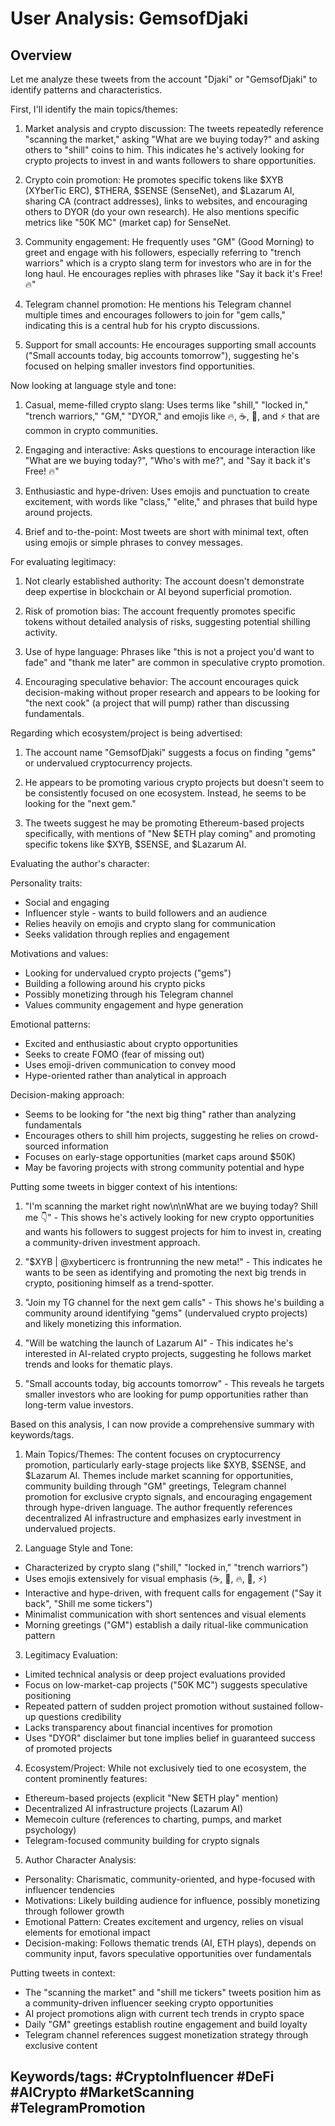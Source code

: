# User Analysis: GemsofDjaki

## Overview

<think>
Let me analyze these tweets from the account "Djaki" or "GemsofDjaki" to identify patterns and characteristics.

First, I'll identify the main topics/themes:

1. Market analysis and crypto discussion: The tweets repeatedly reference "scanning the market," asking "What are we buying today?" and asking others to "shill" coins to him. This indicates he's actively looking for crypto projects to invest in and wants followers to share opportunities.

2. Crypto coin promotion: He promotes specific tokens like $XYB (XYberTic ERC), $THERA, $SENSE (SenseNet), and $Lazarum AI, sharing CA (contract addresses), links to websites, and encouraging others to DYOR (do your own research). He also mentions specific metrics like "50K MC" (market cap) for SenseNet.

3. Community engagement: He frequently uses "GM" (Good Morning) to greet and engage with his followers, especially referring to "trench warriors" which is a crypto slang term for investors who are in for the long haul. He encourages replies with phrases like "Say it back it's Free! 🔥"

4. Telegram channel promotion: He mentions his Telegram channel multiple times and encourages followers to join for "gem calls," indicating this is a central hub for his crypto discussions.

5. Support for small accounts: He encourages supporting small accounts ("Small accounts today, big accounts tomorrow"), suggesting he's focused on helping smaller investors find opportunities.

Now looking at language style and tone:

1. Casual, meme-filled crypto slang: Uses terms like "shill," "locked in," "trench warriors," "GM," "DYOR," and emojis like 🔥, ☕, 👀, and ⚡️ that are common in crypto communities.

2. Engaging and interactive: Asks questions to encourage interaction like "What are we buying today?", "Who's with me?", and "Say it back it's Free! 🔥"

3. Enthusiastic and hype-driven: Uses emojis and punctuation to create excitement, with words like "class," "elite," and phrases that build hype around projects.

4. Brief and to-the-point: Most tweets are short with minimal text, often using emojis or simple phrases to convey messages.

For evaluating legitimacy:

1. Not clearly established authority: The account doesn't demonstrate deep expertise in blockchain or AI beyond superficial promotion.

2. Risk of promotion bias: The account frequently promotes specific tokens without detailed analysis of risks, suggesting potential shilling activity.

3. Use of hype language: Phrases like "this is not a project you'd want to fade" and "thank me later" are common in speculative crypto promotion.

4. Encouraging speculative behavior: The account encourages quick decision-making without proper research and appears to be looking for "the next cook" (a project that will pump) rather than discussing fundamentals.

Regarding which ecosystem/project is being advertised:

1. The account name "GemsofDjaki" suggests a focus on finding "gems" or undervalued cryptocurrency projects.

2. He appears to be promoting various crypto projects but doesn't seem to be consistently focused on one ecosystem. Instead, he seems to be looking for the "next gem."

3. The tweets suggest he may be promoting Ethereum-based projects specifically, with mentions of "New $ETH play coming" and promoting specific tokens like $XYB, $SENSE, and $Lazarum AI.

Evaluating the author's character:

Personality traits:
- Social and engaging
- Influencer style - wants to build followers and an audience
- Relies heavily on emojis and crypto slang for communication
- Seeks validation through replies and engagement

Motivations and values:
- Looking for undervalued crypto projects ("gems")
- Building a following around his crypto picks
- Possibly monetizing through his Telegram channel
- Values community engagement and hype generation

Emotional patterns:
- Excited and enthusiastic about crypto opportunities
- Seeks to create FOMO (fear of missing out)
- Uses emoji-driven communication to convey mood
- Hype-oriented rather than analytical in approach

Decision-making approach:
- Seems to be looking for "the next big thing" rather than analyzing fundamentals
- Encourages others to shill him projects, suggesting he relies on crowd-sourced information
- Focuses on early-stage opportunities (market caps around $50K)
- May be favoring projects with strong community potential and hype

Putting some tweets in bigger context of his intentions:

1. "I'm scanning the market right now\n\nWhat are we buying today? Shill me 👇" - This shows he's actively looking for new crypto opportunities and wants his followers to suggest projects for him to invest in, creating a community-driven investment approach.

2. "$XYB | @xyberticerc is frontrunning the new meta!" - This indicates he wants to be seen as identifying and promoting the next big trends in crypto, positioning himself as a trend-spotter.

3. "Join my TG channel for the next gem calls" - This shows he's building a community around identifying "gems" (undervalued crypto projects) and likely monetizing this information.

4. "Will be watching the launch of Lazarum AI" - This indicates he's interested in AI-related crypto projects, suggesting he follows market trends and looks for thematic plays.

5. "Small accounts today, big accounts tomorrow" - This reveals he targets smaller investors who are looking for pump opportunities rather than long-term value investors.

Based on this analysis, I can now provide a comprehensive summary with keywords/tags.
</think>

1. Main Topics/Themes:
The content focuses on cryptocurrency promotion, particularly early-stage projects like $XYB, $SENSE, and $Lazarum AI. Themes include market scanning for opportunities, community building through "GM" greetings, Telegram channel promotion for exclusive crypto signals, and encouraging engagement through hype-driven language. The author frequently references decentralized AI infrastructure and emphasizes early investment in undervalued projects.

2. Language Style and Tone:
- Characterized by crypto slang ("shill," "locked in," "trench warriors")
- Uses emojis extensively for visual emphasis (☕️, 🔐, 🔥, 👀, ⚡️)
- Interactive and hype-driven, with frequent calls for engagement ("Say it back", "Shill me some tickers")
- Minimalist communication with short sentences and visual elements
- Morning greetings ("GM") establish a daily ritual-like communication pattern

3. Legitimacy Evaluation:
- Limited technical analysis or deep project evaluations provided
- Focus on low-market-cap projects ("50K MC") suggests speculative positioning
- Repeated pattern of sudden project promotion without sustained follow-up questions credibility
- Lacks transparency about financial incentives for promotion
- Uses "DYOR" disclaimer but tone implies belief in guaranteed success of promoted projects

4. Ecosystem/Project:
While not exclusively tied to one ecosystem, the content prominently features:
- Ethereum-based projects (explicit "New $ETH play" mention)
- Decentralized AI infrastructure projects (Lazarum AI)
- Memecoin culture (references to charting, pumps, and market psychology)
- Telegram-focused community building for crypto signals

5. Author Character Analysis:
- Personality: Charismatic, community-oriented, and hype-focused with influencer tendencies
- Motivations: Likely building audience for influence, possibly monetizing through follower growth
- Emotional Pattern: Creates excitement and urgency, relies on visual elements for emotional impact
- Decision-making: Follows thematic trends (AI, ETH plays), depends on community input, favors speculative opportunities over fundamentals

Putting tweets in context:
- The "scanning the market" and "shill me tickers" tweets position him as a community-driven influencer seeking crypto opportunities
- AI project promotions align with current tech trends in crypto space
- Daily "GM" greetings establish routine engagement and build loyalty
- Telegram channel references suggest monetization strategy through exclusive content

Keywords/tags:
#CryptoInfluencer #DeFi #AICrypto #MarketScanning #TelegramPromotion
---
